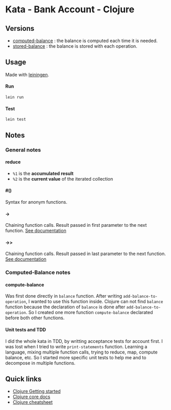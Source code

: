# Kata - Bank Account - Clojure

## Versions

- [computed-balance](https://github.com/chapuyj/kata_bank-account_clojure/tree/master/computed-balance) : the balance is computed each time it is needed.
- [stored-balance](https://github.com/chapuyj/kata_bank-account_clojure/tree/master/stored-balance) : the balance is stored with each operation.

## Usage

Made with [leiningen](https://leiningen.org/).

#### Run

`lein run`

#### Test

`lein test`

## Notes

### General notes

#### reduce
- `%1` is the **accumulated result**
- `%2` is the **current value** of the iterated collection 

#### #()
Syntax for anonym functions.

#### ->
Chaining function calls.
Result passed in first parameter to the next function.
[See documentation](https://clojuredocs.org/clojure.core/-%3E)

#### ->>
Chaining function calls.
Result passed in last parameter to the next function.
[See documentation](https://clojuredocs.org/clojure.core/-%3E%3E)

### Computed-Balance notes

#### compute-balance
Was first done directly in `balance` function. 
After writing `add-balance-to-operation`, I wanted to use this function inside.
Clojure can not find `balance` function because the declaration of `balance` is done after `add-balance-to-operation`.
So I created one more function `compute-balance` declarated before both other functions.

#### Unit tests and TDD
I did the whole kata in TDD, by writting acceptance tests for account first. 
I was lost when I tried to write `print-statements` function. Learning a language, mixing multiple function calls, trying to reduce, map, compute balance, etc. So I started more specific unit tests to help me and to decompose in multiple functions.

## Quick links

- [Clojure Getting started](https://clojure.org/guides/getting_started)
- [Clojure core docs](https://clojuredocs.org/core-library)
- [Clojure cheatsheet](https://clojure.org/api/cheatsheet)

